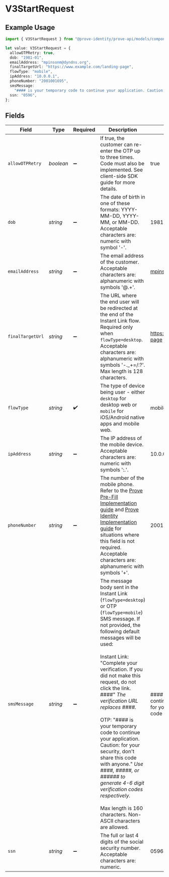 # V3StartRequest

## Example Usage

```typescript
import { V3StartRequest } from "@prove-identity/prove-api/models/components";

let value: V3StartRequest = {
  allowOTPRetry: true,
  dob: "1981-01",
  emailAddress: "mpinsonm@dyndns.org",
  finalTargetUrl: "https://www.example.com/landing-page",
  flowType: "mobile",
  ipAddress: "10.0.0.1",
  phoneNumber: "2001001695",
  smsMessage:
    "#### is your temporary code to continue your application. Caution: for your security, don't share this code with anyone.",
  ssn: "0596",
};
```

## Fields

| Field                                                                                                                                                                                                                                                                                                                                                                                                                                                                                                                                                                                                       | Type                                                                                                                                                                                                                                                                                                                                                                                                                                                                                                                                                                                                        | Required                                                                                                                                                                                                                                                                                                                                                                                                                                                                                                                                                                                                    | Description                                                                                                                                                                                                                                                                                                                                                                                                                                                                                                                                                                                                 | Example                                                                                                                                                                                                                                                                                                                                                                                                                                                                                                                                                                                                     |
| ----------------------------------------------------------------------------------------------------------------------------------------------------------------------------------------------------------------------------------------------------------------------------------------------------------------------------------------------------------------------------------------------------------------------------------------------------------------------------------------------------------------------------------------------------------------------------------------------------------- | ----------------------------------------------------------------------------------------------------------------------------------------------------------------------------------------------------------------------------------------------------------------------------------------------------------------------------------------------------------------------------------------------------------------------------------------------------------------------------------------------------------------------------------------------------------------------------------------------------------- | ----------------------------------------------------------------------------------------------------------------------------------------------------------------------------------------------------------------------------------------------------------------------------------------------------------------------------------------------------------------------------------------------------------------------------------------------------------------------------------------------------------------------------------------------------------------------------------------------------------- | ----------------------------------------------------------------------------------------------------------------------------------------------------------------------------------------------------------------------------------------------------------------------------------------------------------------------------------------------------------------------------------------------------------------------------------------------------------------------------------------------------------------------------------------------------------------------------------------------------------- | ----------------------------------------------------------------------------------------------------------------------------------------------------------------------------------------------------------------------------------------------------------------------------------------------------------------------------------------------------------------------------------------------------------------------------------------------------------------------------------------------------------------------------------------------------------------------------------------------------------- |
| `allowOTPRetry`                                                                                                                                                                                                                                                                                                                                                                                                                                                                                                                                                                                             | *boolean*                                                                                                                                                                                                                                                                                                                                                                                                                                                                                                                                                                                                   | :heavy_minus_sign:                                                                                                                                                                                                                                                                                                                                                                                                                                                                                                                                                                                          | If true, the customer can re-enter the OTP up to three times. Code must also be implemented. See client-side SDK guide for more details.                                                                                                                                                                                                                                                                                                                                                                                                                                                                    | true                                                                                                                                                                                                                                                                                                                                                                                                                                                                                                                                                                                                        |
| `dob`                                                                                                                                                                                                                                                                                                                                                                                                                                                                                                                                                                                                       | *string*                                                                                                                                                                                                                                                                                                                                                                                                                                                                                                                                                                                                    | :heavy_minus_sign:                                                                                                                                                                                                                                                                                                                                                                                                                                                                                                                                                                                          | The date of birth in one of these formats: YYYY-MM-DD, YYYY-MM, or MM-DD. Acceptable characters are: numeric with symbol '-'.                                                                                                                                                                                                                                                                                                                                                                                                                                                                               | 1981-01                                                                                                                                                                                                                                                                                                                                                                                                                                                                                                                                                                                                     |
| `emailAddress`                                                                                                                                                                                                                                                                                                                                                                                                                                                                                                                                                                                              | *string*                                                                                                                                                                                                                                                                                                                                                                                                                                                                                                                                                                                                    | :heavy_minus_sign:                                                                                                                                                                                                                                                                                                                                                                                                                                                                                                                                                                                          | The email address of the customer. Acceptable characters are: alphanumeric with symbols '@.+'.                                                                                                                                                                                                                                                                                                                                                                                                                                                                                                              | mpinsonm@dyndns.org                                                                                                                                                                                                                                                                                                                                                                                                                                                                                                                                                                                         |
| `finalTargetUrl`                                                                                                                                                                                                                                                                                                                                                                                                                                                                                                                                                                                            | *string*                                                                                                                                                                                                                                                                                                                                                                                                                                                                                                                                                                                                    | :heavy_minus_sign:                                                                                                                                                                                                                                                                                                                                                                                                                                                                                                                                                                                          | The URL where the end user will be redirected at the end of the Instant Link flow. Required only when `flowType=desktop`. Acceptable characters are: alphanumeric with symbols '-._+=/:?'. Max length is 128 characters.                                                                                                                                                                                                                                                                                                                                                                                    | https://www.example.com/landing-page                                                                                                                                                                                                                                                                                                                                                                                                                                                                                                                                                                        |
| `flowType`                                                                                                                                                                                                                                                                                                                                                                                                                                                                                                                                                                                                  | *string*                                                                                                                                                                                                                                                                                                                                                                                                                                                                                                                                                                                                    | :heavy_check_mark:                                                                                                                                                                                                                                                                                                                                                                                                                                                                                                                                                                                          | The type of device being user - either `desktop` for desktop web or `mobile` for iOS/Android native apps and mobile web.                                                                                                                                                                                                                                                                                                                                                                                                                                                                                    | mobile                                                                                                                                                                                                                                                                                                                                                                                                                                                                                                                                                                                                      |
| `ipAddress`                                                                                                                                                                                                                                                                                                                                                                                                                                                                                                                                                                                                 | *string*                                                                                                                                                                                                                                                                                                                                                                                                                                                                                                                                                                                                    | :heavy_minus_sign:                                                                                                                                                                                                                                                                                                                                                                                                                                                                                                                                                                                          | The IP address of the mobile device. Acceptable characters are: numeric with symbols ':.'.                                                                                                                                                                                                                                                                                                                                                                                                                                                                                                                  | 10.0.0.1                                                                                                                                                                                                                                                                                                                                                                                                                                                                                                                                                                                                    |
| `phoneNumber`                                                                                                                                                                                                                                                                                                                                                                                                                                                                                                                                                                                               | *string*                                                                                                                                                                                                                                                                                                                                                                                                                                                                                                                                                                                                    | :heavy_minus_sign:                                                                                                                                                                                                                                                                                                                                                                                                                                                                                                                                                                                          | The number of the mobile phone. Refer to the [Prove Pre-Fill Implementation guide](https://developer.prove.com/docs/prove-pre-fill-implementation-guide#implement-prove-pre-fill) and [Prove Identity Implementation guide](https://developer.prove.com/docs/prove-identity-implementation-guide#implement-prove-identity) for situations where this field is not required. Acceptable characters are: alphanumeric with symbols '+'.                                                                                                                                                                       | 2001001695                                                                                                                                                                                                                                                                                                                                                                                                                                                                                                                                                                                                  |
| `smsMessage`                                                                                                                                                                                                                                                                                                                                                                                                                                                                                                                                                                                                | *string*                                                                                                                                                                                                                                                                                                                                                                                                                                                                                                                                                                                                    | :heavy_minus_sign:                                                                                                                                                                                                                                                                                                                                                                                                                                                                                                                                                                                          | The message body sent in the Instant Link (`flowType=desktop`) or OTP (`flowType=mobile`) SMS message. If not provided, the following default messages will be used:<br/><br/>Instant Link: "Complete your verification. If you did not make this request, do not click the link. ####" _The verification URL replaces ####._<br/><br/>OTP: "#### is your temporary code to continue your application. Caution: for your security, don't share this code with anyone." _Use ####, #####, or ###### to generate 4-6 digit verification codes respectively._<br/><br/>Max length is 160 characters. Non-ASCII characters are allowed. | #### is your temporary code to continue your application. Caution: for your security, don't share this code with anyone.                                                                                                                                                                                                                                                                                                                                                                                                                                                                                    |
| `ssn`                                                                                                                                                                                                                                                                                                                                                                                                                                                                                                                                                                                                       | *string*                                                                                                                                                                                                                                                                                                                                                                                                                                                                                                                                                                                                    | :heavy_minus_sign:                                                                                                                                                                                                                                                                                                                                                                                                                                                                                                                                                                                          | The full or last 4 digits of the social security number. Acceptable characters are: numeric.                                                                                                                                                                                                                                                                                                                                                                                                                                                                                                                | 0596                                                                                                                                                                                                                                                                                                                                                                                                                                                                                                                                                                                                        |